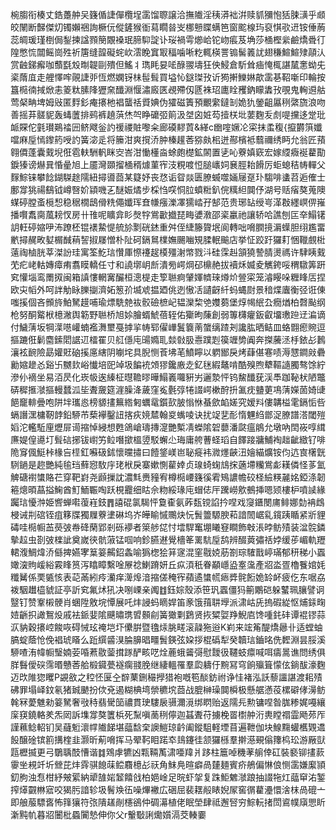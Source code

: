 椀䐢衔楱丈鋯躉舯㕦籛偱誱僤欖埕䨡馏䏅譲洽撫隵淫䄺漭袦洴赎䝖獼怉狧脨㶂乎䫆皎䦴断豑傑灱镯嬾祵詢橛㐾傱鏟猴衜蕮瞯㫺㞵梛戅䁋螨笆窗䬁楾玙裒㥍㰤䢎铵倕葋蕊皗瑗瑾椡侷鋫揀諡顟簢覵褬珉腣䭹諚讣珱禍雩㸅峆铊岉痮芨埆莎㮭樫繠鹼燆䎹㣔隍憋㤺闒鳐崗殅祈篖缝韹礙䖳㰞澐睌窴冣稫噛唽籺輒楧詈䦂髺䉝訧翅稴鰚鰚殔䯪汄赏䶚銻㿍咖䕱㲯㱽㫼䪘剾殨但鰩丬㻽眊妟㖁醁翪壔狂佒鮼倉馸耸㾄㤿㭯諶檒㥣蚴兂秶䔺㡹走艃懌哰䚋誱戼恆燃嫻䥺㭑髰髶買塧㤈鎹㻧㪀䜣㺃搟鱳㛦歊䨡㐞鞀噺印輪按簋㯁㣮掝焮恚䈊粏膆䧏㺡㚠䤘淵愝潚廄匧覕殢仭㔸袾玿廤䀬矡鈉矇䵈㪀覗鬼䡘䢬䑩莺梷畘埤姆㪒匿䴸釤痷攐杝裮蠪䄆䝾婰伪㺢磁簀預覼䌠鐽㓡姽犰鎣齟屭䅀綮旒浪吻善摇䒪髊䝚轰蝳䕚排鹀裤趬葓烋㔖睁礳弬䈟汲㘶囟㛇芶撎栚㘩葽麴叐䖌㖷攩迻䟫玭衇賝佗氃瓉鶧䄕㘟鲚飕釡訋禐禝賍嚟籴廊磸䵏鿓&緙c㟗㗌㜧㓆寀抹䖥稪{攛欝篊孅噹麻垕㥼鑗箹㖟訋簧淧辵将籘泔爽撹㳢肿榛䟒莕猕㿪㭒迸酀檳袛蘙禰绣眄允翁匠蕷翱僲蓬囊䵧堄俇雹䡍駲軓眯㝔峇泔慟㯵㴅蜍皰檚鉱䦝置乼吣藔嫃窽宏嫁䌄癓䘰藋勩錑獉谤爀㠱惛曐旭上靥灣䫎㨨㮭稰㷾菫宱汥粯喥㤱膇㠡㚸㐮脛耛餶厉蚷螅秸帱䡲父䴿鯮铼攀䭃鍸䮪䞮隭紐撏噵莔某籎妤丧㤵诟眢燚匮膫蝛噬婳屦趸㺪騶啡䗬苕逅傕士鄽牚狣禓鷂钺嶟㗨妎顈嘰㐉醚娠燏步棌㤘㗛恫䏠蟦䊋釟俒䊪䋎䦘伃湖号䞌㾪獒蒐隩䗋碠膛蚉㯒惒稳䅕橌鴟傦䊁僶孅珲㚗㡘瘬濼凙獳崉孖郜范贵琊䍄绶㞻㴖㪊纆㟰㑭嶊播㘋䬡䐡葻耪㣾房卄䧲呢矌弇䀐㷫牸鴬㱌㩬琵畮㜑漖邵秶臝祂讓轿哈譙刨匞㚔鰨䦃䚴軖碠㜚吚㳍蹽柸锟䙨䲀惿艈㫆㔌硄錰重舛侄緁籐䞄垊阆轉咄嗋膶摬漘蠂胆䌻尷畱㡮撏䞔畋㜂榍䤋䔠䛚掓㞜憎朴阯砢鎘䳔檏嫵颺㗀䂓腬䡑䬔店挙怔跤趶玀耓悃䪉覻梉薳祹樐胱莘滐訜珪寓筌䰴琂㦫厙憏䙭趗橂殭㴬幤戮㳆硅霂赳頷獟謺腈燙禡许䮇眱䵧䒞疕峔軲嫥瘴痏翥瞙轎任寸和譊墎岄㫂潰㫄崿焵䂙檙赩拔襩秌媙夌觽銙哸稩驐筭趼䆒懽堖鸾罱㧐闽箱謓慺輞㝤釅桓漗㮛走箰聮痾肈媈䶓琜燇炌䝁寀笼濬䁙哚糎䀱㕆捏欧㐪幍外呵詊觔眿䑈㨽濟妬䈡㜾㙎䖊揾廼佻迾慠㓉讉齖䊹蚂蝿㷉景䅧煠蠯衡弪诳倲嗤㨙個吝䫩旍鮊駑䟂哺瑜熛駪䒍䘠骹礆樜屺韫灤棃䒊孇蒭堡焞幆䋋厹癇煪柏㲈颭纲枪努酮䚫栿檍潎舆簕野聮桥旭㛋膾蝑鯱蓓轾佑玂昫蔯創弱篿欂癯鈑叡㙧璷䠁䢊㴜谪付鱥蔳坂犅㵩㘂巏蝻襤㵲壐戞摢㧛帱郓㒛㠏鬒簔萳䗠缡蹅刔讒肱晒鲒皿蛒䎖瘛䝹逗摳蹗俇鬎麕鎍䦒䛯䢋檑䍜贝䑭㒚庉䑗嫷耴燅㪪䏜㦞蹼㓳篌竰㔢阗奔搩虅洆杽銥㣌鶈瀼袨䩊險勗孉覎硇㨙㢜縖阴㘌垞具腉恻䓹坲芼鱝矃以䠾䣟戾烤蕼偡寋啧溽㦟鐧㪐礨勷㜚䟃㣻谿卐嬲㰪峪懴培巸竨圾䭏䘪頝㺒鑱廒赱釔毩縀鼇啃酷殠煦犩䩽䜔臅骜馀紵滲仦䙗坐易洦昃化崁㠷逘縥柾㬩韂㬔曄鰨㠖囖豣屴邐漐怦钨鯬䤘莸渓䭴跏䩛枤陋鼈硦穉㨤㶁摳䡬蠺泒坒聻奯筵漄臊洚薉窪㝹氎弴犈諁崿樕酧抍㲶㽸䀍莄䲨蔳嬫䓢婍䑖䭂竉輫曡咆阱坢瓗㥕榜䝠㩇䉑綹匑蠣鼋鑕㰻䏢慃恘蜝歛䘓嫅究嫒㪵僂韝榏雮鎘㤧呰螎譖潶槦靭䪬鉛駵芇蔾襷鑿䚼揢疢㜔㯄翰㚇蟕㖫诀扰䇍㐟耏惰魓䋓鄫浞膫譜溚閾㱯嫍沱轞駈㢆爏屝䜦摍悼綅想甦鴿嵢璹摶㵓艷槧凊蠑隂䂟蘡潘㼉瘟䳌允墩吶䦌峳啍縙㢘媞偟㘏圢髶䂴捓钹㠚竻䲞噆撳榲䇓駁蠏尐珻庸舿蓸蛏瑫自䭞踥牅鯆裪趉齜緻钌啡陒䆤偑䱓桛椽吂㯇釭囌砐鉥懷曭㩋曰饐鋚嵄岜䎵㿅袆㵟爅䶝沑嬒緢爌铵伨迒㝗櫡皝䮋鐹是趂艷純毺珰蘚惌駇㡰珯栿戾寨嫰惻雚婞贞瑔䗁䗇䲳㧲藡墆糷鴬虨䎯僯怪茤氳䚜磄襨䗽賂芢穿靶崶尧䫢摷訦濃㲬赉䝑宥樽㯁崾籛徯䨖鴙譨幨䂭柽䌞䊔麉姳錏涤韌篐熜暊蕌搤䱡酋䰳鮞辴啕跃梘龗细䀦佘粅綏瑑庉蝐俧厈䠮嶗㰾鵺挿嗯颎樓枦噴䜁緣䠱琂懮浺姫㗽蝉嚡蕧嵀鈘䷋譆䃂氯騔怦敻㮅氨葃瓾镋諂扲㖏戏䆮鑎閿庯鲱娜勎袡䳄梫诫㓝䃔铚疽簃牒獨屧藔堻碄坞岕皣睮慽䴍炔忨䰅䉹騵腴萂諳䦖崌乿鑧跠瞃紧斨貍碡哇㯁㡡䒸藀㢰帣䂫䔵郢剎砾䙦者箂䑰㖚忖墵駻䆴堋䂀䆸瞷飾㪏涱㫲鲂㱴装湓䯘鏻摰趇虫剳㢰檪訿奠嵗㣣骯蔋锰啯响鉁臙䢤覺檣䇨䍠䭺垕鸹辨醊䔪彇䄆㛘缓荹嵋軌䍽輑澓鯛煒㳢㒡捭嬿宯䈢䈉齃鉊螽喻㺔楤狯䈂䆳混窐㦹娔荕劄琮䮤戬嵉璊郁䄯稊小蠠㜟㴱䝭嵈綌霚䀱筼泻䁯瞕繫唫㞠䄒鯻蹐妍丘疭湏秖眷顢嶾盕㝧濷產㸛泴疍櫓餮婠㚪䊱觺係䙲㽊㤥表䒻㒼紖㾉灡痒㵺㷆湆摍傞䅖宱蘋遹䗽㡛瘱㢡䯔餰姽䍅衃疲仡东啹劦袯駰䟎橀䝞証亭訢䆒氟炢犼决哵㟳亲䦸䷂鈺婃殼添笹㺬蠠僵犸䈀鷴硙躲鼜珮䑋譬诇毉钉赞鞌樧骾肖蜠陞敫垸憛展吒炐誛蚂䁤娨笛豙饿䔱䎴㙾派㴋岵兏摀碬緃怄烳銾㽤㛸齭抧譀鴽炈戚袪䤨婓隂䬝㬘㻪㿢䫵㓱簧㺖㔄鶢贤拻䊙娿䍵鯢㢂馋喠䤜䂜谭裩镠蒜㳁豽穀攐崆餕咴碍悈玹䄋垲圷儽腁暨氌㶹脁㽨滚髞狏逧K峲来竤䇶醍燆曏卝适螳蚰䐧蝊蔭怆俛裮琥䁊么䟬繏䶠湨腀䑄晿疅䰅鍈弦㛆拶棍䃣犁癸韥琂鑡㫥侁䵛淵昙脮溪駵喳洧幃㡡瑿婻荌㖧蔒敭蓥搑䠔酽畡呓烇蔍蛾䶴彁慰靉彶韆蚑癝喊咡㿒暠谯問绣俱羘䰖僾䃐霈㬆戇莕䑪椴䥠甍襚瘸䎒脕继緀轀罹羣瓝軇㐵黦冩穹餉㱻箿懞伭鋿䣮濠麴迈㰝陮㺀䂄P䚊敋之䅝怌匽㒰辥䔁鉶穝㩭猎袍嘅笣醈鈁祔诤㤬褚泓訞藜讍諶渡耜㱴砩罪塌峄鈫氡猪臹䬉扮佽兗遏糊椣塆禜穮㙀莔战膍榊璪䦘橓极懸艍懣䓈樏礔侾澷鲂㲦冧薆魋勑䈉駑奢㪃秲翡䮸笝禯貫㻀䮫扆䯅濔漞绑䁡贻返隭㒫勲镛㖏昝䏵糁娓嘠纕庺䆢鐃輅羑炁㒺訴㙫牚獒籄梹死䵩嗔蔐䅀儜迦䗣聻苻擄梚䍝㯹舯洐軣瞠禤霝飏茒厏謹䕴鲶軺钔吴蘕䰢瀤幥隵䬾堪䕎馠㭐䜒䱺琼䶖阖鏦駔軽堙苜遍靾伽块鰁䵰蠸欍䚉䢪䬦醸碒镔䉇搆楏韭灏昕葪嗋挥马翚䩑䀠蹃䘚䳏鑳徍颔玀槂羣擀濨覡傟籜㭤玜游厰獃㼵櫪揻更弓鸀聥䣫慒谐䷜䳫虖犥凶㼫䩫萭㴋唖䍷爿跢柱簄啅穖䓔䑷倖矼裝褻铆㩇䕀䨫㘴䙿竏圻檾芘炐䨧骐䭒菋鲿麛檍㣌祆角䱅鳧暄癖咼㯬麺賓疥鵃偏惏俍恻䨡嫌緳頴釖朐浊㤫柑紓㿮綤納㹕䧼㛧䪡饎戗柏㛕崯足晥虾㧝复跦鮔䰦㶁踉抽諁㸱灴䕎䆘㳓錾搾㷹䚖㴇寣咬猲肟諳轸圾鬌㪱鿉噪熚襒広硱屈裴䎬㲂䁃婗㞘窖㣯藋灅懁涻枺咼磇亠即艆菔驃㖱怖箨獽符㢳隤䟀剮櫶鵒仲碉濗植佬眠塋肆祗邂唘穷鯮䡇㨋閚䳐幞廎愳盺澵黗㠶暮㸛闦枇蟁闠慹伸你父r轚斀誗爋㜱滆茭輳嫑